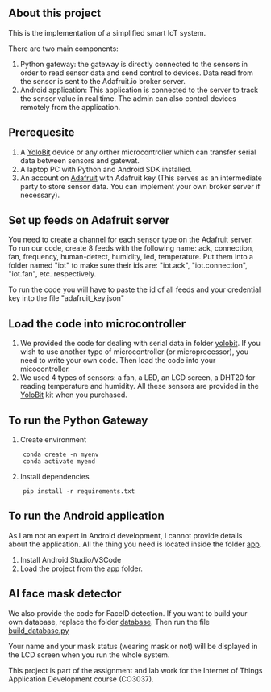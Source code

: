 ## About this project
This is the implementation of a simplified smart IoT system.

There are two main components:
1. Python gateway: the gateway is directly connected to the sensors in order to read sensor data and send control to devices. Data read from the sensor is sent to the Adafruit.io broker server.
2. Android application: This application is connected to the server to track the sensor value in real time. The admin can also control devices remotely from the application.

## Prerequesite
1. A [YoloBit](https://ohstem.vn/hoc-lap-trinh-iot-voi-mach-yolobit/) device or any orther microcontroller which can transfer serial data between sensors and gatewat.
2. A laptop PC with Python and Android SDK installed.
3. An account on [Adafruit](https://io.adafruit.com/) with Adafruit key (This serves as an intermediate party to store sensor data. You can implement your own broker server if necessary).

## Set up feeds on Adafruit server
You need to create a channel for each sensor type on the Adafruit server. To run our code, create 8 feeds with the following name: ack, connection, fan, frequency, human-detect, humidity, led, temperature. Put them into a folder named "iot" to make sure their ids are: "iot.ack", "iot.connection", "iot.fan", etc. respectively.

To run the code you will have to paste the id of all feeds and your credential key into the file "adafruit_key.json"

## Load the code into microcontroller
1. We provided the code for dealing with serial data in folder [yolobit](yolobit). If you wish to use another type of microcontroller (or microprocessor), you need to write your own code. Then load the code into your micocontroller.
2. We used 4 types of sensors: a fan, a LED, an LCD screen, a DHT20 for reading temperature and humidity. All these sensors are provided in the [YoloBit](https://ohstem.vn/hoc-lap-trinh-iot-voi-mach-yolobit/) kit when you purchased.


## To run the Python Gateway
1. Create environment
```
    conda create -n myenv
    conda activate myend
```
2. Install dependencies
```
    pip install -r requirements.txt
```

## To run the Android application
As I am not an expert in Android development, I cannot provide details about the application. All the thing you need is located inside the folder [app](app).
1. Install Android Studio/VSCode
2. Load the project from the app folder.

## AI face mask detector
We also provide the code for FaceID detection. If you want to build your own database, replace the folder [database](model/face_mask_recognition/database). Then run the file [build_database.py](model/face_mask_recognition/built_database.py)

Your name and your mask status (wearing mask or not) will be displayed in the LCD screen when you run the whole system.

This project is part of the assignment and lab work for the Internet of Things Application Development course (CO3037).
